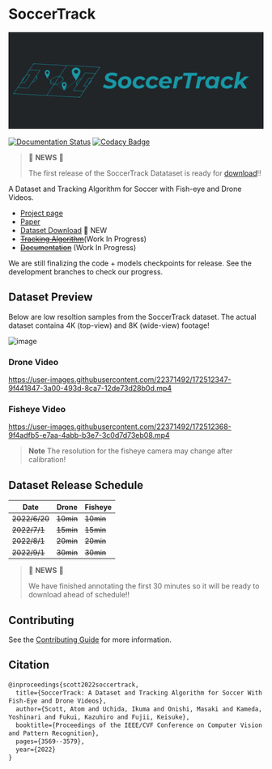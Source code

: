 # SoccerTrack

![](https://raw.githubusercontent.com/AtomScott/SoccerTrack/gh-pages/img/title-banner.png)

[![Documentation Status](https://readthedocs.org/projects/soccertrack/badge/?version=latest)](https://soccertrack.readthedocs.io/en/latest/?badge=latest) [![Codacy Badge](https://app.codacy.com/project/badge/Grade/b121ddfb4e244b6d88096840bdcfa1a2)](https://www.codacy.com/gh/AtomScott/SoccerTrack/dashboard?utm_source=github.com&amp;utm_medium=referral&amp;utm_content=AtomScott/SoccerTrack&amp;utm_campaign=Badge_Grade)

> 🥳 **NEWS** 🥳
> 
> The first release of the SoccerTrack Datataset is ready for [download](https://atomscott.github.io/SoccerTrack/#download)!! 

A Dataset and Tracking Algorithm for Soccer with Fish-eye and Drone Videos.


* [Project page](https://atomscott.github.io/SoccerTrack/)
* [Paper](https://openaccess.thecvf.com/content/CVPR2022W/CVSports/papers/Scott_SoccerTrack_A_Dataset_and_Tracking_Algorithm_for_Soccer_With_Fish-Eye_CVPRW_2022_paper.pdf)
* [Dataset Download](https://atomscott.github.io/SoccerTrack/#download) 🌟 NEW
* ~~[Tracking Algorithm](https://github.com/AtomScott/SoccerTrack/tree/develop)~~(Work In Progress)
* ~~[Documentation](https://soccertrack.readthedocs.io/)~~ (Work In Progress)


We are still finalizing the code + models checkpoints for release. See the development branches to check our progress.

## Dataset Preview

Below are low resoltion samples from the SoccerTrack dataset. The actual dataset containa 4K (top-view) and 8K (wide-view) footage!

<img width="586" alt="image" src="https://user-images.githubusercontent.com/22371492/172513053-68ef75c4-435a-40e6-96fb-5a75319e32d6.png">

### Drone Video

https://user-images.githubusercontent.com/22371492/172512347-9f441847-3a00-493d-8ca7-12de73d28b0d.mp4

### Fisheye Video

https://user-images.githubusercontent.com/22371492/172512368-9f4adfb5-e7aa-4abb-b3e7-3c0d7d73eb08.mp4

> **Note** The resolution for the fisheye camera may change after calibration!

## Dataset Release Schedule

| Date | Drone | Fisheye |
|------|-------|---------|
| ~~2022/6/20~~ | ~~10min~~ | ~~10min~~   |
| ~~2022/7/1~~  | ~~15min~~ | ~~15min~~   |
| ~~2022/8/1~~  | ~~20min~~ | ~~20min~~   |
| ~~2022/9/1~~  | ~~30min~~ | ~~30min~~   |

> 🥳 **NEWS** 🥳
> 
> We have finished annotating the first 30 minutes so it will be ready to download ahead of schedule!! 

## Contributing

See the [Contributing Guide](https://soccertrack.readthedocs.io/en/latest/contributing.html) for more information.

## Citation
```
@inproceedings{scott2022soccertrack,
  title={SoccerTrack: A Dataset and Tracking Algorithm for Soccer With Fish-Eye and Drone Videos},
  author={Scott, Atom and Uchida, Ikuma and Onishi, Masaki and Kameda, Yoshinari and Fukui, Kazuhiro and Fujii, Keisuke},
  booktitle={Proceedings of the IEEE/CVF Conference on Computer Vision and Pattern Recognition},
  pages={3569--3579},
  year={2022}
}
```

